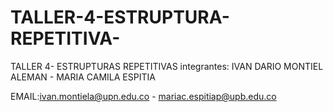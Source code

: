 # TALLER-4-ESTRUPTURA-REPETITIVA-
TALLER 4- ESTRUPTURAS REPETITIVAS
integrantes: IVAN DARIO MONTIEL ALEMAN - MARIA CAMILA ESPITIA 

EMAIL:ivan.montiela@upn.edu.co - mariac.espitiap@upb.edu.co
